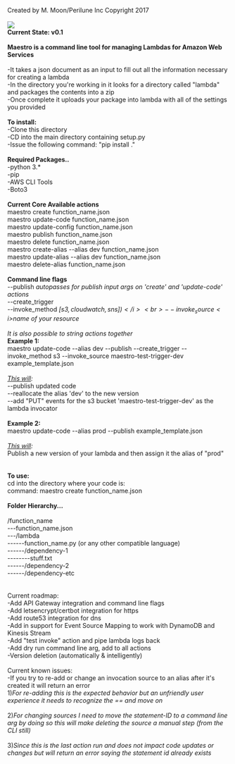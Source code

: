 Created by M. Moon/Perilune Inc Copyright 2017<br>
<br>
<img src="https://upload.wikimedia.org/wikipedia/commons/thumb/8/80/Maestro_2016.svg/500px-Maestro_2016.svg.png">
<br>
<b>Current State: v0.1</b><br>
<br>
<b>Maestro is a command line tool for managing Lambdas for Amazon Web Services</b><br>
<br>
-It takes a json document as an input to fill out all the information necessary for creating a lambda<br>
-In the directory you're working in it looks for a directory called "lambda" and packages the contents into a zip<br>
-Once complete it uploads your package into lambda with all of the settings you provided<br>
<br>
<b>To install:</b><br>
-Clone this directory<br>
-CD into the main directory containing setup.py<br>
-Issue the following command: "pip install ."<br>
<br>
<b>Required Packages..</b><br>
-python 3.*<br>
-pip<br>
-AWS CLI Tools<br>
-Boto3<br>
<br>
<b>Current Core Available actions</b><br>
maestro create function_name.json<br>
maestro update-code function_name.json<br>
maestro update-config function_name.json<br>
maestro publish function_name.json<br>
maestro delete function_name.json<br>
maestro create-alias --alias dev function_name.json<br>
maestro update-alias --alias dev function_name.json<br>
maestro delete-alias function_name.json<br>
<br>
<b>Command line flags</b><br>
--publish <i>autopasses for publish input args on 'create' and 'update-code' actions</i><br>
--create_trigger<br>
--invoke_method <i>$[s3, cloudwatch, sns])</i><br>
--invoke_source <i>$name of your resource</i><br>
<br>
<i>It is also possible to string actions together</i><br>
<b>Example 1:</b><br>
maestro update-code --alias dev --publish --create_trigger --invoke_method s3 --invoke_source maestro-test-trigger-dev example_template.json<br>
<br>
<i><u>This will</u>:</i><br>
--publish updated code<br>
--reallocate the alias 'dev' to the new version<br>
--add "PUT" events for the s3 bucket 'maestro-test-trigger-dev' as the lambda invocator<br>
<br>
<b>Example 2:</b><br>
maestro update-code --alias prod --publish example_template.json<br>
<br>
<i><u>This will</u>:</i><br>
Publish a new version of your lambda and then assign it the alias of "prod"<br>
<br>
<br>
<b>To use:</b><br>
cd into the directory where your code is:<br>
command: maestro create function_name.json<br>
<br>
<b>Folder Hierarchy...</b><br>
<br>
/function_name<br>
---function_name.json<br>
---/lambda<br>
------function_name.py (or any other compatible language)<br>
------/dependency-1<br>
--------stuff.txt<br>
------/dependency-2<br>
------/dependency-etc<br>
<br>
<br>
Current roadmap:<br>
-Add API Gateway integration and command line flags<br>
-Add letsencrypt/certbot integration for https<br>
-Add route53 integration for dns<br>
-Add in support for Event Source Mapping to work with DynamoDB and Kinesis Stream<br>
-Add "test invoke" action and pipe lambda logs back<br>
-Add dry run command line arg, add to all actions<br>
-Version deletion (automatically & intelligently)<br>
<br>
Current known issues:<br>
-If you try to re-add or change an invocation source to an alias after it's created it will return an error<br>
1)<i>For re-adding this is the expected behavior but an unfriendly user experience it needs to recognize the == and move on</i><br>
<br>
2)<i>For changing sources I need to move the statement-ID to a command line arg by doing so this will make deleting the source a manual step (from the CLI still)</i><br>
<br>
3)<i>Since this is the last action run and does not impact code updates or changes but will return an error saying the statement id already exists</i>

